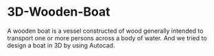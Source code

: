 # 3D-Wooden-Boat
A wooden boat is a vessel constructed of wood generally intended to transport one or more persons across a body of water. And we tried to design a boat in 3D by using Autocad.
